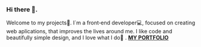 ### Hi there 👋. 
Welcome to my projects🙂. I`m a front‑end developer💻, focused on creating web aplications, that improves the lives around me. I like code and beautifully simple design, and I love what I do🥰 . 
**[MY PORTFOLIO](http://grenvalz.kl.com.ua/)**

